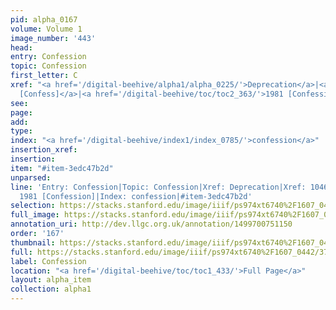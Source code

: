 ```yaml
---
pid: alpha_0167
volume: Volume 1
image_number: '443'
head: 
entry: Confession
topic: Confession
first_letter: C
xref: "<a href='/digital-beehive/alpha1/alpha_0225/'>Deprecation</a>|<a href='/digital-beehive/toc/toc2_203/'>1046
  [Confess]</a>|<a href='/digital-beehive/toc/toc2_363/'>1981 [Confession]</a>"
see: 
page: 
add: 
type: 
index: "<a href='/digital-beehive/index1/index_0785/'>confession</a>"
insertion_xref: 
insertion: 
item: "#item-3edc47b2d"
unparsed: 
line: 'Entry: Confession|Topic: Confession|Xref: Deprecation|Xref: 1046 [Confess]|Xref:
  1981 [Confession]|Index: confession|#item-3edc47b2d'
selection: https://stacks.stanford.edu/image/iiif/ps974xt6740%2F1607_0442/370,4448,3124,633/full/0/default.jpg
full_image: https://stacks.stanford.edu/image/iiif/ps974xt6740%2F1607_0442/full/full/0/default.jpg
annotation_uri: http://dev.llgc.org.uk/annotation/1499700751150
order: '167'
thumbnail: https://stacks.stanford.edu/image/iiif/ps974xt6740%2F1607_0442/370,4448,600,180/250,/0/default.jpg
full: https://stacks.stanford.edu/image/iiif/ps974xt6740%2F1607_0442/370,4448,3124,633/full/0/default.jpg
label: Confession
location: "<a href='/digital-beehive/toc/toc1_433/'>Full Page</a>"
layout: alpha_item
collection: alpha1
---
```

